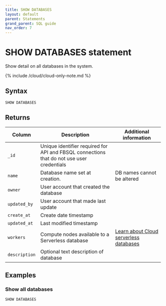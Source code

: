 ```yaml
---
title: SHOW DATABASES
layout: default
parent: Statements
grand_parent: SQL guide
nav_order: 7
---
```


# SHOW DATABASES statement

Show detail on all databases in the system.

{% include /cloud/cloud-only-note.md %}

## Syntax

```
SHOW DATABASES
```

## Returns

| Column | Description | Additional information |
|---|---|---|
|`_id` | Unique identifier required for API and FBSQL connections that do not use user credentials |
|`name` | Database name set at creation. | DB names cannot be altered |
| `owner` | User account that created the database |  |
| `updated_by`| User account that made last update |  |
| `create_at` | Create date timestamp |  |
| `updated_at` | Last modified timestamp |  |
| `workers` | Compute nodes available to a Serverless database | [Learn about Cloud serverless databases](/docs/cloud/cloud-databases/cloud-db-serverless-home) |
| `description` | Optional text description of database |  |

## Examples

### Show all databases

```sql
SHOW DATABASES
```
